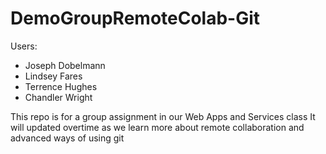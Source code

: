 # DemoGroupRemoteColab-Git
Users:
* Joseph Dobelmann
* Lindsey Fares
* Terrence Hughes
* Chandler Wright

This repo is for a group assignment in our Web Apps and Services class
It will updated overtime as we learn more about remote collaboration and advanced ways of using git

